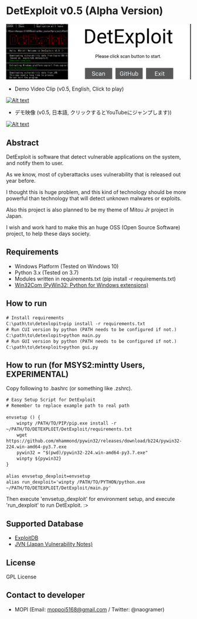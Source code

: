 # DetExploit v0.5 (Alpha Version)

![ScreenShot1](sshot.png)

+ Demo Video Clip (v0.5, English, Click to play)

[![Alt text](https://img.youtube.com/vi/VBev9dtGtEM/0.jpg)](https://www.youtube.com/watch?v=VBev9dtGtEM)

+ デモ映像 (v0.5, 日本語, クリックするとYouTubeにジャンプします))

[![Alt text](https://img.youtube.com/vi/aIMhaA_ysUY/0.jpg)](https://www.youtube.com/watch?v=aIMhaA_ysUY)

## Abstract

DetExploit is software that detect vulnerable applications on the system, and notify them to user.

As we know, most of cyberattacks uses vulnerability that is released out year before.

I thought this is huge problem, and this kind of technology should be more powerful than technology that will detect unknown malwares or exploits.

Also this project is also planned to be my theme of Mitou Jr project in Japan.

I wish and work hard to make this an huge OSS (Open Source Software) project, to help these days society.

## Requirements

+ Windows Platform (Tested on Windows 10)
+ Python 3.x (Tested on 3.7)
+ Modules written in requirements.txt (pip install -r requirements.txt)
+ [Win32Com (PyWin32: Python for Windows extensions)](https://github.com/mhammond/pywin32/releases)

## How to run

```
# Install requirements
C:\path\to\detexlopit>pip install -r requirements.txt
# Run CUI version by python (PATH needs to be configured if not.)
C:\path\to\detexlopit>python main.py
# Run GUI version by python (PATH needs to be configured if not.)
C:\path\to\detexploit>python gui.py
```

## How to run (for MSYS2:mintty Users, EXPERIMENTAL)

Copy following to .bashrc (or something like .zshrc).

```
# Easy Setup Script for DetExploit
# Remember to replace example path to real path

envsetup () {
    winpty /PATH/TO/PIP/pip.exe install -r ~/PATH/TO/DETEXPLOIT/DetExploit/requirements.txt
    wget https://github.com/mhammond/pywin32/releases/download/b224/pywin32-224.win-amd64-py3.7.exe
    pywin32 = "$(pwd)/pywin32-224.win-amd64-py3.7.exe"
    winpty ${pywin32}
}

alias envsetup_dexploit=envsetup
alias run_dexploit='winpty /PATH/TO/PYTHON/python.exe ~/PATH/TO/DETEXPLOIT/DetExploit/main.py'
```

Then execute 'envsetup_dexploit' for environment setup, and execute 'run_dexploit' to run DetExploit. :>

## Supported Database

+ [ExploitDB](exploit-db.com/)
+ [JVN (Japan Vulnerability Notes)](https://jvn.jp/)

## License

GPL License

## Contact to developer

+ MOPI (Email: moppoi5168@gmail.com / Twitter: @naogramer)

